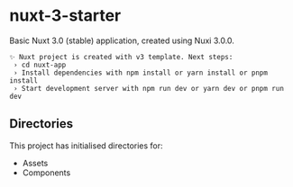 # nuxt-3-starter

Basic Nuxt 3.0 (stable) application, created using Nuxi 3.0.0.

```
✨ Nuxt project is created with v3 template. Next steps:
 › cd nuxt-app
 › Install dependencies with npm install or yarn install or pnpm install
 › Start development server with npm run dev or yarn dev or pnpm run dev
```

## Directories

This project has initialised directories for:

- Assets
- Components
